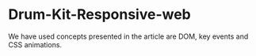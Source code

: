# Drum-Kit-Responsive-web
We have used concepts presented in the article are DOM, key events and CSS animations.
